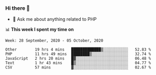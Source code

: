 ### Hi there 👋

<!--
**mustafaculban/mustafaculban** is a ✨ _special_ ✨ repository because its `README.md` (this file) appears on your GitHub profile.

Here are some ideas to get you started:

- 🌱 I’m currently learning ...
- 👯 I’m looking to collaborate on ...
- 🤔 I’m looking for help with ...
- 📫 How to reach me: ...
- 😄 Pronouns: ...
- ⚡ Fun fact: ...

-->
- 💬 Ask me about anything related to PHP


📊 **This week I spent my time on**
<!--START_SECTION:waka-->
```text
Week: 28 September, 2020 - 05 October, 2020

Other        19 hrs 4 mins   █████████████▒░░░░░░░░░░░   52.83 % 
PHP          11 hrs 49 mins  ████████▒░░░░░░░░░░░░░░░░   32.74 % 
JavaScript   2 hrs 20 mins   █▓░░░░░░░░░░░░░░░░░░░░░░░   06.48 % 
Text         1 hr 43 mins    █▒░░░░░░░░░░░░░░░░░░░░░░░   04.77 % 
CSV          57 mins         ▓░░░░░░░░░░░░░░░░░░░░░░░░   02.67 % 
```
<!--END_SECTION:waka-->
